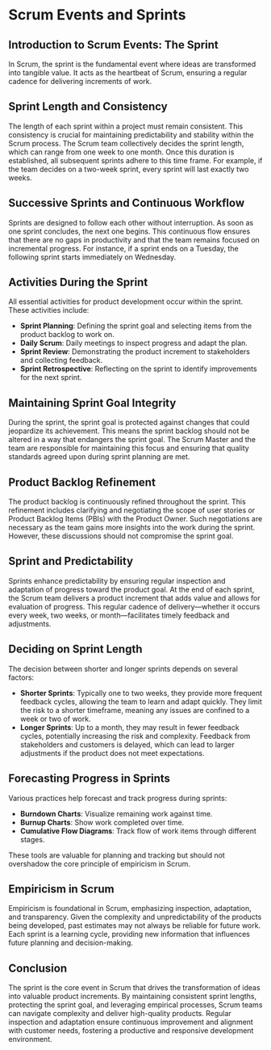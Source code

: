 # Scrum Events and Sprints

## Introduction to Scrum Events: The Sprint

In Scrum, the sprint is the fundamental event where ideas are transformed into tangible value. It acts as the heartbeat of Scrum, ensuring a regular cadence for delivering increments of work.

## Sprint Length and Consistency

The length of each sprint within a project must remain consistent. This consistency is crucial for maintaining predictability and stability within the Scrum process. The Scrum team collectively decides the sprint length, which can range from one week to one month. Once this duration is established, all subsequent sprints adhere to this time frame. For example, if the team decides on a two-week sprint, every sprint will last exactly two weeks.

## Successive Sprints and Continuous Workflow

Sprints are designed to follow each other without interruption. As soon as one sprint concludes, the next one begins. This continuous flow ensures that there are no gaps in productivity and that the team remains focused on incremental progress. For instance, if a sprint ends on a Tuesday, the following sprint starts immediately on Wednesday.

## Activities During the Sprint

All essential activities for product development occur within the sprint. These activities include:
- **Sprint Planning**: Defining the sprint goal and selecting items from the product backlog to work on.
- **Daily Scrum**: Daily meetings to inspect progress and adapt the plan.
- **Sprint Review**: Demonstrating the product increment to stakeholders and collecting feedback.
- **Sprint Retrospective**: Reflecting on the sprint to identify improvements for the next sprint.

## Maintaining Sprint Goal Integrity

During the sprint, the sprint goal is protected against changes that could jeopardize its achievement. This means the sprint backlog should not be altered in a way that endangers the sprint goal. The Scrum Master and the team are responsible for maintaining this focus and ensuring that quality standards agreed upon during sprint planning are met.

## Product Backlog Refinement

The product backlog is continuously refined throughout the sprint. This refinement includes clarifying and negotiating the scope of user stories or Product Backlog Items (PBIs) with the Product Owner. Such negotiations are necessary as the team gains more insights into the work during the sprint. However, these discussions should not compromise the sprint goal.

## Sprint and Predictability

Sprints enhance predictability by ensuring regular inspection and adaptation of progress toward the product goal. At the end of each sprint, the Scrum team delivers a product increment that adds value and allows for evaluation of progress. This regular cadence of delivery—whether it occurs every week, two weeks, or month—facilitates timely feedback and adjustments.

## Deciding on Sprint Length

The decision between shorter and longer sprints depends on several factors:
- **Shorter Sprints**: Typically one to two weeks, they provide more frequent feedback cycles, allowing the team to learn and adapt quickly. They limit the risk to a shorter timeframe, meaning any issues are confined to a week or two of work.
- **Longer Sprints**: Up to a month, they may result in fewer feedback cycles, potentially increasing the risk and complexity. Feedback from stakeholders and customers is delayed, which can lead to larger adjustments if the product does not meet expectations.

## Forecasting Progress in Sprints

Various practices help forecast and track progress during sprints:
- **Burndown Charts**: Visualize remaining work against time.
- **Burnup Charts**: Show work completed over time.
- **Cumulative Flow Diagrams**: Track flow of work items through different stages.

These tools are valuable for planning and tracking but should not overshadow the core principle of empiricism in Scrum.

## Empiricism in Scrum

Empiricism is foundational in Scrum, emphasizing inspection, adaptation, and transparency. Given the complexity and unpredictability of the products being developed, past estimates may not always be reliable for future work. Each sprint is a learning cycle, providing new information that influences future planning and decision-making.

## Conclusion

The sprint is the core event in Scrum that drives the transformation of ideas into valuable product increments. By maintaining consistent sprint lengths, protecting the sprint goal, and leveraging empirical processes, Scrum teams can navigate complexity and deliver high-quality products. Regular inspection and adaptation ensure continuous improvement and alignment with customer needs, fostering a productive and responsive development environment.